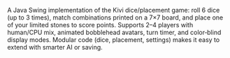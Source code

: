 A Java Swing implementation of the Kivi dice/placement game: roll 6 dice (up to 3 times), match combinations printed on a 7×7 board, and place one of your limited stones to score points. Supports 2–4 players with human/CPU mix, animated bobblehead avatars, turn timer, and color‑blind display modes. Modular code (dice, placement, settings) makes it easy to extend with smarter AI or saving.
